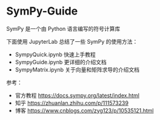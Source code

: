 # SymPy-Guide

SymPy 是一个由 Python 语言编写的符号计算库

下面使用 JupyterLab 总结了一些 SymPy 的使用方法：
- SympyQuick.ipynb 快速上手教程
- SympyGuide.ipynb 更详细的介绍文档
- SympyMatrix.ipynb 关于向量和矩阵求导的介绍文档

参考：
- 官方教程 https://docs.sympy.org/latest/index.html
- 知乎 https://zhuanlan.zhihu.com/p/111573239
- 博客 https://www.cnblogs.com/zyg123/p/10535121.html
